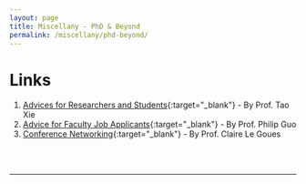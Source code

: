 ```yaml
---
layout: page
title: Miscellany - PhD & Beyond
permalink: /miscellany/phd-beyond/
---
```



Links
===
1. [Advices for Researchers and Students](http://taoxie.cs.illinois.edu/advice/index.html){:target="_blank"} - By Prof. Tao Xie
2. [Advice for Faculty Job Applicants](http://pgbovine.net/faculty-job-applications-summary.htm){:target="_blank"} - By Prof. Philip Guo
3. [Conference Networking](https://clairelegoues.com/2017/05/14/conference-networking-or-just-talk-to-whomever-with-anecdotes){:target="_blank"} - By Prof. Claire Le Goues

<br><br>

- - -

<br><br>